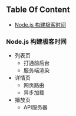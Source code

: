 <!-- START doctoc generated TOC please keep comment here to allow auto update -->
<!-- DON'T EDIT THIS SECTION, INSTEAD RE-RUN doctoc TO UPDATE -->
## Table Of Content

- [Node.js 构建极客时间](#nodejs-%E6%9E%84%E5%BB%BA%E6%9E%81%E5%AE%A2%E6%97%B6%E9%97%B4)

<!-- END doctoc generated TOC please keep comment here to allow auto update -->

### Node.js 构建极客时间
- 列表页
  - 打通前后台
  - 服务端渲染
- 详情页
  - 网页路由
  - 异步加载
- 播放页
  - API服务器